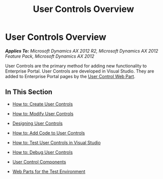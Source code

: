 ﻿---
title: User Controls Overview
TOCTitle: User Controls Overview
ms:assetid: 9637332c-6db5-473d-8437-933f604fb13a
ms:mtpsurl: https://msdn.microsoft.com/en-us/library/Cc595764(v=AX.60)
ms:contentKeyID: 28119449
ms.date: 11/07/2012
mtps_version: v=AX.60
---

# User Controls Overview 


_**Applies To:** Microsoft Dynamics AX 2012 R2, Microsoft Dynamics AX 2012 Feature Pack, Microsoft Dynamics AX 2012_

User Controls are the primary method for adding new functionality to Enterprise Portal. User Controls are developed in Visual Studio. They are added to Enterprise Portal pages by the [User Control Web Part](user-control-web-part.md).

## In This Section

  - [How to: Create User Controls](how-to-create-user-controls.md)  

  - [How to: Modify User Controls](how-to-modify-user-controls.md)  

  - [Designing User Controls](designing-user-controls.md)  

  - [How to: Add Code to User Controls](how-to-add-code-to-user-controls.md)  

  - [How to: Test User Controls in Visual Studio](how-to-test-user-controls-in-visual-studio.md)  

  - [How to: Debug User Controls](how-to-debug-user-controls.md)  

  - [User Control Components](user-control-components.md)  

  - [Web Parts for the Test Environment](web-parts-for-the-test-environment.md)

